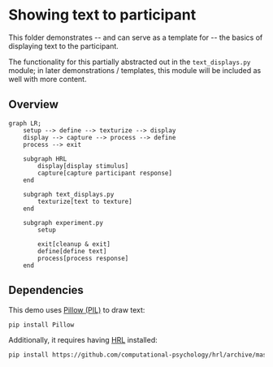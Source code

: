 # Showing text to participant

This folder demonstrates
-- and can serve as a template for --
the basics of displaying text to the participant.

The functionality for this partially abstracted out
in the `text_displays.py` module;
in later demonstrations / templates,
this module will be included as well with more content.

## Overview

```mermaid
graph LR;
    setup --> define --> texturize --> display
    display --> capture --> process --> define
    process --> exit

    subgraph HRL
        display[display stimulus]
        capture[capture participant response]
    end

    subgraph text_displays.py
        texturize[text to texture]
    end

    subgraph experiment.py
        setup

        exit[cleanup & exit]
        define[define text]
        process[process response]
    end
```

## Dependencies

This demo uses [Pillow (PIL)](https://pillow.readthedocs.io/en/stable/) to draw text:
```bash
pip install Pillow
```

Additionally, it requires having [HRL](https://github.com/computational-psychology/hrl) installed:
```bash
pip install https://github.com/computational-psychology/hrl/archive/master.zip
```